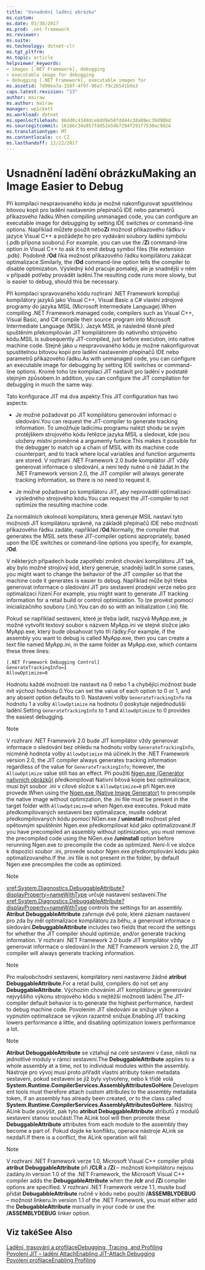 ```yaml
---
title: "Usnadnění ladění obrázku"
ms.custom: 
ms.date: 03/30/2017
ms.prod: .net-framework
ms.reviewer: 
ms.suite: 
ms.technology: dotnet-clr
ms.tgt_pltfrm: 
ms.topic: article
helpviewer_keywords:
- images [.NET Framework], debugging
- executable image for debugging
- debugging [.NET Framework], executable images for
ms.assetid: 7d90ea7a-150f-4f97-98a7-f9c26541b9a3
caps.latest.revision: "13"
author: mairaw
ms.author: mairaw
manager: wpickett
ms.workload: dotnet
ms.openlocfilehash: 86dd0c4349dce8dd9e50fdd44c38a08ec39d90bd
ms.sourcegitcommit: 16186c34a957fdd52e5db7294f291f7530ac9d24
ms.translationtype: MT
ms.contentlocale: cs-CZ
ms.lasthandoff: 12/22/2017
---
```

# <a name="making-an-image-easier-to-debug"></a><span data-ttu-id="66300-102">Usnadnění ladění obrázku</span><span class="sxs-lookup"><span data-stu-id="66300-102">Making an Image Easier to Debug</span></span>
<span data-ttu-id="66300-103">Při kompilaci nespravovaného kódu je možné nakonfigurovat spustitelnou bitovou kopii pro ladění nastavením přepínačů IDE nebo parametrů příkazového řádku.</span><span class="sxs-lookup"><span data-stu-id="66300-103">When compiling unmanaged code, you can configure an executable image for debugging by setting IDE switches or command-line options.</span></span> <span data-ttu-id="66300-104">Například můžete použít nebo**Zi** možnost příkazového řádku v jazyce Visual C++ a požádejte ho pro vydávání soubory ladění symbolu (.pdb přípona souboru).</span><span class="sxs-lookup"><span data-stu-id="66300-104">For example, you can use the /**Zi** command-line option in Visual C++ to ask it to emit debug symbol files (file extension .pdb).</span></span> <span data-ttu-id="66300-105">Podobně /**Od** říká možnost příkazového řádku kompilátoru zakázat optimalizace.</span><span class="sxs-lookup"><span data-stu-id="66300-105">Similarly, the /**Od** command-line option tells the compiler to disable optimization.</span></span> <span data-ttu-id="66300-106">Výsledný kód pracuje pomaleji, ale je snadnější v něm v případě potřeby provádět ladění.</span><span class="sxs-lookup"><span data-stu-id="66300-106">The resulting code runs more slowly, but is easier to debug, should this be necessary.</span></span>  
  
 <span data-ttu-id="66300-107">Při kompilaci spravovaného kódu rozhraní .NET Framework kompilují kompilátory jazyků jako Visual C++, Visual Basic a C# vlastní zdrojové programy do jazyka MSIL (Microsoft Intermediate Language).</span><span class="sxs-lookup"><span data-stu-id="66300-107">When compiling .NET Framework managed code, compilers such as Visual C++, Visual Basic, and C# compile their source program into Microsoft Intermediate Language (MSIL).</span></span> <span data-ttu-id="66300-108">Jazyk MSIL je následně těsně před spuštěním překompilován JIT kompilátorem do nativního strojového kódu.</span><span class="sxs-lookup"><span data-stu-id="66300-108">MSIL is subsequently JIT-compiled, just before execution, into native machine code.</span></span> <span data-ttu-id="66300-109">Stejně jako u nespravovaného kódu je možné nakonfigurovat spustitelnou bitovou kopii pro ladění nastavením přepínačů IDE nebo parametrů příkazového řádku.</span><span class="sxs-lookup"><span data-stu-id="66300-109">As with unmanaged code, you can configure an executable image for debugging by setting IDE switches or command-line options.</span></span> <span data-ttu-id="66300-110">Kromě toho lze kompilaci JIT nastavit pro ladění v podstatě stejným způsobem.</span><span class="sxs-lookup"><span data-stu-id="66300-110">In addition, you can configure the JIT compilation for debugging in much the same way.</span></span>  
  
 <span data-ttu-id="66300-111">Tato konfigurace JIT má dva aspekty:</span><span class="sxs-lookup"><span data-stu-id="66300-111">This JIT configuration has two aspects:</span></span>  
  
-   <span data-ttu-id="66300-112">Je možné požadovat po JIT kompilátoru generování informací o sledování.</span><span class="sxs-lookup"><span data-stu-id="66300-112">You can request the JIT-compiler to generate tracking information.</span></span> <span data-ttu-id="66300-113">To umožňuje ladicímu programu nalézt shodu se svým protějškem strojového kódu řetězce jazyka MSIL a sledovat, kde jsou uloženy místní proměnné a argumenty funkce.</span><span class="sxs-lookup"><span data-stu-id="66300-113">This makes it possible for the debugger to match up a chain of MSIL with its machine code counterpart, and to track where local variables and function arguments are stored.</span></span>  <span data-ttu-id="66300-114">V rozhraní .NET Framework 2.0 bude kompilátor JIT vždy generovat informace o sledování, a není tedy nutné o ně žádat.</span><span class="sxs-lookup"><span data-stu-id="66300-114">In the .NET Framework version 2.0, the JIT compiler will always generate tracking information, so there is no need to request it.</span></span>  
  
-   <span data-ttu-id="66300-115">Je možné požadovat po kompilátoru JIT, aby neprováděl optimalizaci výsledného strojového kódu.</span><span class="sxs-lookup"><span data-stu-id="66300-115">You can request the JIT-compiler to not optimize the resulting machine code.</span></span>  
  
 <span data-ttu-id="66300-116">Za normálních okolností kompilátoru, která generuje MSIL nastaví tyto možnosti JIT kompilátoru správně, na základě přepínačů IDE nebo možnosti příkazového řádku zadáte, například /**Od**.</span><span class="sxs-lookup"><span data-stu-id="66300-116">Normally, the compiler that generates the MSIL sets these JIT-compiler options appropriately, based upon the IDE switches or command-line options you specify, for example, /**Od**.</span></span>  
  
 <span data-ttu-id="66300-117">V některých případech bude zapotřebí změnit chování kompilátoru JIT tak, aby bylo možné strojový kód, který generuje, snadněji ladit.</span><span class="sxs-lookup"><span data-stu-id="66300-117">In some cases, you might want to change the behavior of the JIT compiler so that the machine code it generates is easier to debug.</span></span> <span data-ttu-id="66300-118">Například může být třeba generovat informace o sledování JIT pro sestavení prodejní verze nebo pro optimalizaci řízení.</span><span class="sxs-lookup"><span data-stu-id="66300-118">For example, you might want to generate JIT tracking information for a retail build or control optimization.</span></span> <span data-ttu-id="66300-119">To lze provést pomocí inicializačního souboru (.ini).</span><span class="sxs-lookup"><span data-stu-id="66300-119">You can do so with an initialization (.ini) file.</span></span>  
  
 <span data-ttu-id="66300-120">Pokud se například sestavení, které je třeba ladit, nazývá MyApp.exe, je možné vytvořit textový soubor s názvem MyApp.ini ve stejné složce jako MyApp.exe, který bude obsahovat tyto tři řádky:</span><span class="sxs-lookup"><span data-stu-id="66300-120">For example, if the assembly you want to debug is called MyApp.exe, then you can create a text file named MyApp.ini, in the same folder as MyApp.exe, which contains these three lines:</span></span>  
  
```  
[.NET Framework Debugging Control]  
GenerateTrackingInfo=1  
AllowOptimize=0  
```  
  
 <span data-ttu-id="66300-121">Hodnotu každé možnosti lze nastavit na 0 nebo 1 a chybějící možnost bude mít výchozí hodnotu 0.</span><span class="sxs-lookup"><span data-stu-id="66300-121">You can set the value of each option to 0 or 1, and any absent option defaults to 0.</span></span> <span data-ttu-id="66300-122">Nastavení volby `GenerateTrackingInfo` na hodnotu 1 a volby `AllowOptimize` na hodnotu 0 poskytuje nejjednodušší ladění.</span><span class="sxs-lookup"><span data-stu-id="66300-122">Setting `GenerateTrackingInfo` to 1 and `AllowOptimize` to 0 provides the easiest debugging.</span></span>  
  
> [!NOTE]
>  <span data-ttu-id="66300-123">V rozhraní .NET Framework 2.0 bude JIT kompilátor vždy generovat informace o sledování bez ohledu na hodnotu volby `GenerateTrackingInfo`, nicméně hodnota volby `AllowOptimize` má účinek.</span><span class="sxs-lookup"><span data-stu-id="66300-123">In the .NET Framework version 2.0, the JIT compiler always generates tracking information regardless of the value for `GenerateTrackingInfo`; however, the `AllowOptimize` value still has an effect.</span></span> <span data-ttu-id="66300-124">Při použití [Ngen.exe (Generátor nativních obrázků)](../../../docs/framework/tools/ngen-exe-native-image-generator.md) předkompilovat Nativní bitová kopie bez optimalizace, musí být soubor .ini v cílové složce s `AllowOptimize=0` při Ngen.exe provede.</span><span class="sxs-lookup"><span data-stu-id="66300-124">When using the [Ngen.exe (Native Image Generator)](../../../docs/framework/tools/ngen-exe-native-image-generator.md) to precompile the native image without optimization, the .ini file must be present in the target folder with `AllowOptimize=0` when Ngen.exe executes.</span></span> <span data-ttu-id="66300-125">Pokud máte předkompilovaných sestavení bez optimalizace, musíte odebrat předkompilovaných kódu pomocí NGen.exe **/ uninstall** možnost před opětovným spuštěním Ngen.exe předkompilovat kód jako optimalizované.</span><span class="sxs-lookup"><span data-stu-id="66300-125">If you have precompiled an assembly without optimization, you must remove the precompiled code using the NGen.exe **/uninstall** option before rerunning Ngen.exe to precompile the code as optimized.</span></span> <span data-ttu-id="66300-126">Není-li ve složce k dispozici soubor .ini, provede soubor Ngen.exe předkompilování kódu jako optimalizovaného.</span><span class="sxs-lookup"><span data-stu-id="66300-126">If the .ini file is not present in the folder, by default Ngen.exe precompiles the code as optimized.</span></span>  
  
> [!NOTE]
>  <span data-ttu-id="66300-127"><xref:System.Diagnostics.DebuggableAttribute?displayProperty=nameWithType> určuje nastavení sestavení.</span><span class="sxs-lookup"><span data-stu-id="66300-127">The <xref:System.Diagnostics.DebuggableAttribute?displayProperty=nameWithType> controls the settings for an assembly.</span></span> <span data-ttu-id="66300-128">**Atribut DebuggableAttribute** zahrnuje dvě pole, které záznam nastavení pro zda by měl optimalizace kompilátoru za běhu, a generovat informace o sledování.</span><span class="sxs-lookup"><span data-stu-id="66300-128">**DebuggableAttribute** includes two fields that record the settings for whether the JIT compiler should optimize, and/or generate tracking information.</span></span> <span data-ttu-id="66300-129">V rozhraní .NET Framework 2.0 bude JIT kompilátor vždy generovat informace o sledování.</span><span class="sxs-lookup"><span data-stu-id="66300-129">In the .NET Framework version 2.0, the JIT compiler will always generate tracking information.</span></span>  
  
> [!NOTE]
>  <span data-ttu-id="66300-130">Pro maloobchodní sestavení, kompilátory není nastaveno žádné **atribut DebuggableAttribute**.</span><span class="sxs-lookup"><span data-stu-id="66300-130">For a retail build, compilers do not set any **DebuggableAttribute**.</span></span> <span data-ttu-id="66300-131">Výchozím chováním JIT kompilátoru je generování nejvyššího výkonu strojového kódu s nejtěžší možností ladění.</span><span class="sxs-lookup"><span data-stu-id="66300-131">The JIT-compiler default behavior is to generate the highest performance, hardest to debug machine code.</span></span> <span data-ttu-id="66300-132">Povolením JIT sledování se snižuje výkon a vypnutím optimalizace se výkon razantně snižuje.</span><span class="sxs-lookup"><span data-stu-id="66300-132">Enabling JIT tracking lowers performance a little, and disabling optimization lowers performance a lot.</span></span>  
  
> [!NOTE]
>  <span data-ttu-id="66300-133">**Atribut DebuggableAttribute** se vztahují na celé sestavení v čase, nikoli na jednotlivé moduly v rámci sestavení.</span><span class="sxs-lookup"><span data-stu-id="66300-133">The **DebuggableAttribute** applies to a whole assembly at a time, not to individual modules within the assembly.</span></span> <span data-ttu-id="66300-134">Nástroje pro vývoj musí proto přiřadit vlastní atributy token metadata sestavení, pokud sestavení se již byly vytvořeny, nebo k třídě volá **System.Runtime.CompilerServices.AssemblyAttributesGoHere**.</span><span class="sxs-lookup"><span data-stu-id="66300-134">Development tools must therefore attach custom attributes to the assembly metadata token, if an assembly has already been created, or to the class called **System.Runtime.CompilerServices.AssemblyAttributesGoHere**.</span></span> <span data-ttu-id="66300-135">Nástroj ALink bude povýšit, pak tyto **atribut DebuggableAttribute** atributů z modulů sestavení stanou součástí.</span><span class="sxs-lookup"><span data-stu-id="66300-135">The ALink tool will then promote these **DebuggableAttribute** attributes from each module to the assembly they become a part of.</span></span> <span data-ttu-id="66300-136">Pokud dojde ke konfliktu, operace nástroje ALink se nezdaří.</span><span class="sxs-lookup"><span data-stu-id="66300-136">If there is a conflict, the ALink operation will fail.</span></span>  
  
> [!NOTE]
>  <span data-ttu-id="66300-137">V rozhraní .NET Framework verze 1.0, Microsoft Visual C++ compiler přidá **atribut DebuggableAttribute** při **/CLR** a **/Zi** – možnosti kompilátoru nejsou zadány.</span><span class="sxs-lookup"><span data-stu-id="66300-137">In version 1.0 of the .NET Framework, the Microsoft Visual C++ compiler adds the **DebuggableAttribute** when the **/clr** and **/Zi** compiler options are specified.</span></span> <span data-ttu-id="66300-138">V rozhraní .NET Framework verze 1.1, musíte buď přidat **DebugabbleAttribute** ručně v kódu nebo použití **/ASSEMBLYDEBUG** – možnost linkeru.</span><span class="sxs-lookup"><span data-stu-id="66300-138">In version 1.1 of the .NET Framework, you must either add the **DebugabbleAttribute** manually in your code or use the **/ASSEMBLYDEBUG** linker option.</span></span>  
  
## <a name="see-also"></a><span data-ttu-id="66300-139">Viz také</span><span class="sxs-lookup"><span data-stu-id="66300-139">See Also</span></span>  
 [<span data-ttu-id="66300-140">Ladění, trasování a profilace</span><span class="sxs-lookup"><span data-stu-id="66300-140">Debugging, Tracing, and Profiling</span></span>](../../../docs/framework/debug-trace-profile/index.md)  
 [<span data-ttu-id="66300-141">Povolení JIT – ladění Attach</span><span class="sxs-lookup"><span data-stu-id="66300-141">Enabling JIT-Attach Debugging</span></span>](../../../docs/framework/debug-trace-profile/enabling-jit-attach-debugging.md)  
 [<span data-ttu-id="66300-142">Povolení profilace</span><span class="sxs-lookup"><span data-stu-id="66300-142">Enabling Profiling</span></span>](http://msdn.microsoft.com/en-us/3b669676-f0e0-4ebf-8674-68986dd2020d)
